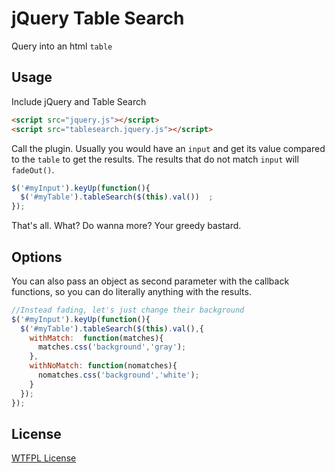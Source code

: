 # jQuery Table Search 

Query into an html `table`

## Usage

Include jQuery and Table Search

```html
<script src="jquery.js"></script>
<script src="tablesearch.jquery.js"></script>
```

Call the plugin. Usually you would have an `input` and get
its value compared to the `table` to get the results.
The results that do not match `input` will `fadeOut()`.

```javascript
$('#myInput').keyUp(function(){
  $('#myTable').tableSearch($(this).val())  ;
});
```

That's all.
What? Do wanna more? Your greedy bastard.


## Options

You can also pass an object as second parameter with the callback 
functions, so you can do literally anything with the results.

```javascript 
//Instead fading, let's just change their background
$('#myInput').keyUp(function(){
  $('#myTable').tableSearch($(this).val(),{
    withMatch:  function(matches){
      matches.css('background','gray');
    },
    withNoMatch: function(nomatches){
      nomatches.css('background','white');
    }
  });
});
```

## License

[WTFPL License](http://www.wtfpl.net/txt/copying/)
